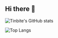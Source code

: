 ## Hi there 👋

![Tinbite's GitHub stats](https://github-readme-stats.vercel.app/api?username=Tinbite-A&show=reviews,discussions_started,discussions_answered,prs_merged,prs_merged_percentage_icons=true&theme=tokyonight)

![Top Langs](https://github-readme-stats.vercel.app/api/top-langs/?username=Tinbite-A&layout=compact)
